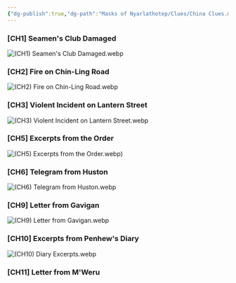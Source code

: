 ```yaml
---
{"dg-publish":true,"dg-path":"Masks of Nyarlathotep/Clues/China Clues.md","permalink":"/masks-of-nyarlathotep/clues/china-clues/","tags":["TTRPG/Games/MoN"]}
---
```


### [CH1] Seamen's Club Damaged
![(CH1) Seamen's Club Damaged.webp](/img/user/z_Attachments/TTRPG/Masks%20of%20Nyarlathotep/Clues/China/(CH1)%20Seamen's%20Club%20Damaged.webp)

### [CH2] Fire on Chin-Ling Road
![(CH2) Fire on Chin-Ling Road.webp](/img/user/z_Attachments/TTRPG/Masks%20of%20Nyarlathotep/Clues/China/(CH2)%20Fire%20on%20Chin-Ling%20Road.webp)

### [CH3] Violent Incident on Lantern Street
![(CH3) Violent Incident on Lantern Street.webp](/img/user/z_Attachments/TTRPG/Masks%20of%20Nyarlathotep/Clues/China/(CH3)%20Violent%20Incident%20on%20Lantern%20Street.webp)

### [CH5] Excerpts from the Order
![(CH5) Excerpts from the Order.webp](/img/user/z_Attachments/TTRPG/Masks%20of%20Nyarlathotep/Clues/China/(CH5)%20Excerpts%20from%20the%20Order.webp))

### [CH6] Telegram from Huston
![(CH6) Telegram from Huston.webp](/img/user/z_Attachments/TTRPG/Masks%20of%20Nyarlathotep/Clues/China/(CH6)%20Telegram%20from%20Huston.webp)

### [CH9] Letter from Gavigan
![(CH9) Letter from Gavigan.webp](/img/user/z_Attachments/TTRPG/Masks%20of%20Nyarlathotep/Clues/China/(CH9)%20Letter%20from%20Gavigan.webp)

### [CH10] Excerpts from Penhew's Diary
![(CH10) Diary Excerpts.webp](/img/user/z_Attachments/TTRPG/Masks%20of%20Nyarlathotep/Clues/China/(CH10)%20Diary%20Excerpts.webp)

### [CH11] Letter from M'Weru
